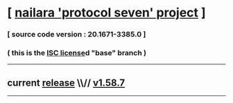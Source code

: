 
# [ [nailara 'protocol seven' project](http://src.nailara.net/) ]

### [ source code version : 20.1671-3385.0 ]

### ( this is the [ISC license](license)d "base" branch )
---
## current [release](https://github.com/anotherlink/nailara/releases) \\\\// [v1.58.7](https://github.com/anotherlink/nailara/releases/tag/v1.58.7)
---
